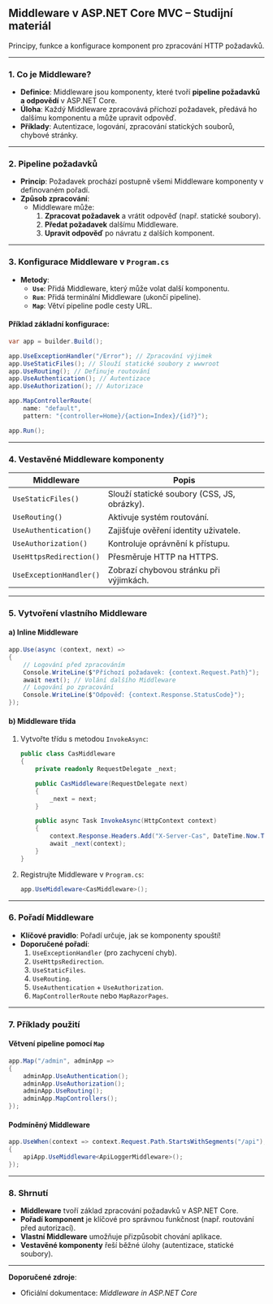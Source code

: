 
## **Middleware v ASP.NET Core MVC – Studijní materiál**  

Principy, funkce a konfigurace komponent pro zpracování HTTP požadavků.

---

### **1. Co je Middleware?**  

- **Definice**: Middleware jsou komponenty, které tvoří **pipeline požadavků a odpovědí** v ASP.NET Core.  
- **Úloha**: Každý Middleware zpracovává příchozí požadavek, předává ho dalšímu komponentu a může upravit odpověď.  
- **Příklady**: Autentizace, logování, zpracování statických souborů, chybové stránky.  

---

### **2. Pipeline požadavků**  

- **Princip**: Požadavek prochází postupně všemi Middleware komponenty v definovaném pořadí.  
- **Způsob zpracování**:  
  - Middleware může:  
    1. **Zpracovat požadavek** a vrátit odpověď (např. statické soubory).  
    2. **Předat požadavek** dalšímu Middleware.  
    3. **Upravit odpověď** po návratu z dalších komponent.  

---

### **3. Konfigurace Middleware v `Program.cs`**  

- **Metody**:  
  - **`Use`**: Přidá Middleware, který může volat další komponentu.  
  - **`Run`**: Přidá terminální Middleware (ukončí pipeline).  
  - **`Map`**: Větví pipeline podle cesty URL.  

#### **Příklad základní konfigurace**:  

```csharp  
var app = builder.Build();  

app.UseExceptionHandler("/Error"); // Zpracování výjimek  
app.UseStaticFiles(); // Slouží statické soubory z wwwroot  
app.UseRouting(); // Definuje routování  
app.UseAuthentication(); // Autentizace  
app.UseAuthorization(); // Autorizace  

app.MapControllerRoute(  
    name: "default",  
    pattern: "{controller=Home}/{action=Index}/{id?}");  

app.Run();  
```  

---

### **4. Vestavěné Middleware komponenty** 

| **Middleware**              | **Popis**                                  |  
|-----------------------------|--------------------------------------------|  
| `UseStaticFiles()`          | Slouží statické soubory (CSS, JS, obrázky). |  
| `UseRouting()`              | Aktivuje systém routování.                 |  
| `UseAuthentication()`       | Zajišťuje ověření identity uživatele.      |  
| `UseAuthorization()`        | Kontroluje oprávnění k přístupu.           |  
| `UseHttpsRedirection()`     | Přesměruje HTTP na HTTPS.                  |  
| `UseExceptionHandler()`     | Zobrazí chybovou stránku při výjimkách.    |  

---

### **5. Vytvoření vlastního Middleware**  

#### **a) Inline Middleware**  

```csharp  
app.Use(async (context, next) =>  
{  
    // Logování před zpracováním  
    Console.WriteLine($"Příchozí požadavek: {context.Request.Path}");  
    await next(); // Volání dalšího Middleware  
    // Logování po zpracování  
    Console.WriteLine($"Odpověď: {context.Response.StatusCode}");  
});  
```  

#### **b) Middleware třída**  

1. Vytvořte třídu s metodou `InvokeAsync`:  
   ```csharp  
   public class CasMiddleware  
   {  
       private readonly RequestDelegate _next;  

       public CasMiddleware(RequestDelegate next)  
       {  
           _next = next;  
       }  

       public async Task InvokeAsync(HttpContext context)  
       {  
           context.Response.Headers.Add("X-Server-Cas", DateTime.Now.ToString());  
           await _next(context);  
       }  
   }  
   ```  
2. Registrujte Middleware v `Program.cs`:  
   ```csharp  
   app.UseMiddleware<CasMiddleware>();  
   ```  

---

### **6. Pořadí Middleware**  

- **Klíčové pravidlo**: Pořadí určuje, jak se komponenty spouští!  
- **Doporučené pořadí**:  
  1. `UseExceptionHandler` (pro zachycení chyb).  
  2. `UseHttpsRedirection`.  
  3. `UseStaticFiles`.  
  4. `UseRouting`.  
  5. `UseAuthentication` + `UseAuthorization`.  
  6. `MapControllerRoute` nebo `MapRazorPages`.  

---

### **7. Příklady použití**  

#### **Větvení pipeline pomocí `Map`**  

```csharp  
app.Map("/admin", adminApp =>  
{  
    adminApp.UseAuthentication();  
    adminApp.UseAuthorization();  
    adminApp.UseRouting();  
    adminApp.MapControllers();  
});  
```  

#### **Podmíněný Middleware**  

```csharp  
app.UseWhen(context => context.Request.Path.StartsWithSegments("/api"), apiApp =>  
{  
    apiApp.UseMiddleware<ApiLoggerMiddleware>();  
});  
```  

---

### **8. Shrnutí**  

- **Middleware** tvoří základ zpracování požadavků v ASP.NET Core.  
- **Pořadí komponent** je klíčové pro správnou funkčnost (např. routování před autorizací).  
- **Vlastní Middleware** umožňuje přizpůsobit chování aplikace.  
- **Vestavěné komponenty** řeší běžné úlohy (autentizace, statické soubory).  

---

**Doporučené zdroje**:  
- Oficiální dokumentace: *Middleware in ASP.NET Core*  
